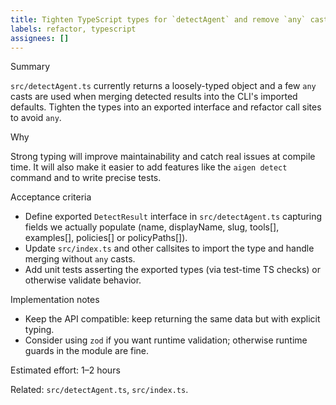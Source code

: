 ```yaml
---
title: Tighten TypeScript types for `detectAgent` and remove `any` casts
labels: refactor, typescript
assignees: []
---
```


Summary

`src/detectAgent.ts` currently returns a loosely-typed object and a few `any` casts are used when merging detected results into the CLI's imported defaults. Tighten the types into an exported interface and refactor call sites to avoid `any`.

Why

Strong typing will improve maintainability and catch real issues at compile time. It will also make it easier to add features like the `aigen detect` command and to write precise tests.

Acceptance criteria

- Define exported `DetectResult` interface in `src/detectAgent.ts` capturing fields we actually populate (name, displayName, slug, tools[], examples[], policies[] or policyPaths[]).
- Update `src/index.ts` and other callsites to import the type and handle merging without `any` casts.
- Add unit tests asserting the exported types (via test-time TS checks) or otherwise validate behavior.

Implementation notes

- Keep the API compatible: keep returning the same data but with explicit typing.
- Consider using `zod` if you want runtime validation; otherwise runtime guards in the module are fine.

Estimated effort: 1–2 hours

Related: `src/detectAgent.ts`, `src/index.ts`.
